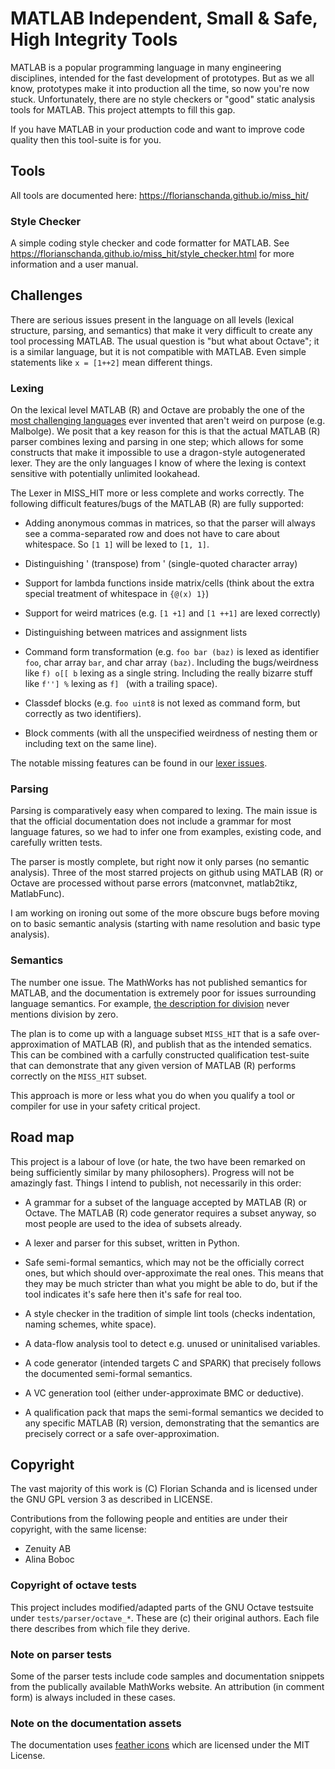 # MATLAB Independent, Small & Safe, High Integrity Tools

MATLAB is a popular programming language in many engineering
disciplines, intended for the fast development of prototypes. But as
we all know, prototypes make it into production all the time, so now
you're now stuck. Unfortunately, there are no style checkers or "good"
static analysis tools for MATLAB. This project attempts to fill this
gap.

If you have MATLAB in your production code and want to improve code
quality then this tool-suite is for you.

## Tools

All tools are documented here:
https://florianschanda.github.io/miss_hit/

### Style Checker

A simple coding style checker and code formatter for MATLAB. See
https://florianschanda.github.io/miss_hit/style_checker.html for more
information and a user manual.

## Challenges

There are serious issues present in the language on all levels
(lexical structure, parsing, and semantics) that make it very
difficult to create any tool processing MATLAB. The usual question is
"but what about Octave"; it is a similar language, but it is not
compatible with MATLAB. Even simple statements like `x = [1++2]` mean
different things.

### Lexing
On the lexical level MATLAB (R) and Octave are probably the one of the
[most challenging
languages](https://github.com/florianschanda/miss_hit/blob/master/LEXING_ISSUESS.md)
ever invented that aren't weird on purpose (e.g. Malbolge). We posit
that a key reason for this is that the actual MATLAB (R) parser
combines lexing and parsing in one step; which allows for some
constructs that make it impossible to use a dragon-style autogenerated
lexer. They are the only languages I know of where the lexing is
context sensitive with potentially unlimited lookahead.

The Lexer in MISS_HIT more or less complete and works
correctly. The following difficult features/bugs of the MATLAB (R) are
fully supported:

* Adding anonymous commas in matrices, so that the parser will always
  see a comma-separated row and does not have to care about
  whitespace. So `[1 1]` will be lexed to `[1, 1]`.

* Distinguishing ' (transpose) from ' (single-quoted character array)

* Support for lambda functions inside matrix/cells (think about the
  extra special treatment of whitespace in `{@(x) 1}`)

* Support for weird matrices (e.g. `[1 +1]` and `[1 ++1]` are lexed
  correctly)

* Distinguishing between matrices and assignment lists

* Command form transformation (e.g. `foo bar (baz)` is lexed as
  identifier `foo`, char array `bar`, and char array
  `(baz)`. Including the bugs/weirdness like `f) o[[ b` lexing as a
  single string. Including the really bizarre stuff like `f''] %`
  lexing as `f] ` (with a trailing space).

* Classdef blocks (e.g. `foo uint8` is not lexed as command form, but
  correctly as two identifiers).

* Block comments (with all the unspecified weirdness of nesting them
  or including text on the same line).

The notable missing features can be found in our [lexer issues](https://github.com/florianschanda/miss_hit/issues?q=is%3Aopen+is%3Aissue+label%3A%22component%3A+lexer%22).

### Parsing
Parsing is comparatively easy when compared to lexing. The main issue
is that the official documentation does not include a grammar for most
language fatures, so we had to infer one from examples, existing code,
and carefully written tests.

The parser is mostly complete, but right now it only parses (no
semantic analysis). Three of the most starred projects on github using
MATLAB (R) or Octave are processed without parse errors (matconvnet,
matlab2tikz, MatlabFunc).

I am working on ironing out some of the more obscure bugs before
moving on to basic semantic analysis (starting with name resolution
and basic type analysis).

### Semantics
The number one issue. The MathWorks has not published semantics for
MATLAB, and the documentation is extremely poor for issues surrounding
language semantics. For example, [the description for
division](https://uk.mathworks.com/help/matlab/ref/rdivide.html) never
mentions division by zero.

The plan is to come up with a language subset `MISS_HIT` that is a
safe over-approximation of MATLAB (R), and publish that as the
intended sematics. This can be combined with a carfully constructed
qualification test-suite that can demonstrate that any given version
of MATLAB (R) performs correctly on the `MISS_HIT` subset.

This approach is more or less what you do when you qualify a tool or
compiler for use in your safety critical project.

## Road map

This project is a labour of love (or hate, the two have been remarked
on being sufficiently similar by many philosophers). Progress will not
be amazingly fast. Things I intend to publish, not necessarily in this
order:

* A grammar for a subset of the language accepted by MATLAB (R) or
  Octave. The MATLAB (R) code generator requires a subset anyway, so
  most people are used to the idea of subsets already.

* A lexer and parser for this subset, written in Python.

* Safe semi-formal semantics, which may not be the officially correct
  ones, but which should over-approximate the real ones. This means
  that they may be much stricter than what you might be able to do,
  but if the tool indicates it's safe here then it's safe for real
  too.

* A style checker in the tradition of simple lint tools (checks
  indentation, naming schemes, white space).

* A data-flow analysis tool to detect e.g. unused or uninitalised
  variables.

* A code generator (intended targets C and SPARK) that precisely
  follows the documented semi-formal semantics.

* A VC generation tool (either under-approximate BMC or deductive).

* A qualification pack that maps the semi-formal semantics we decided
  to any specific MATLAB (R) version, demonstrating that the semantics
  are precisely correct or a safe over-approximation.

## Copyright

The vast majority of this work is (C) Florian Schanda and is licensed
under the GNU GPL version 3 as described in LICENSE.

Contributions from the following people and entities are under their
copyright, with the same license:

* Zenuity AB
* Alina Boboc

### Copyright of octave tests

This project includes modified/adapted parts of the GNU Octave
testsuite under `tests/parser/octave_*`. These are (c) their original
authors. Each file there describes from which file they derive.

### Note on parser tests

Some of the parser tests include code samples and documentation
snippets from the publically available MathWorks website. An
attribution (in comment form) is always included in these cases.

### Note on the documentation assets

The documentation uses
[feather icons](https://github.com/feathericons/feather/blob/master/LICENSE)
which are licensed under the MIT License.
